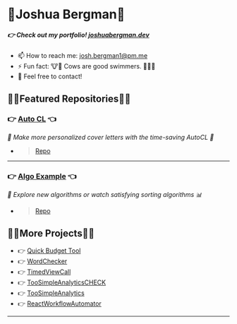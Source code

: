 # 🐂Joshua Bergman🐃
##### 👉 Check out my portfolio! [joshuabergman.dev](https://joshuabergman.dev)
- 📫 How to reach me: josh.bergman1@pm.me
- ⚡ Fun fact: 🐮🐂 Cows are good swimmers. 🏊‍♂️🐄
- 💬 Feel free to contact!

## 🦜🌴Featured Repositories🌴🦩
### 👉 [Auto CL](https://autocl-abb1d.web.app) 👈
*📝 Make more personalized cover letters with the time-saving AutoCL 🦾*
- >[Repo](https://github.com/JoshBergman/AutoCoverLetter)
---
### 👉 [Algo Example](https://algoexample.com) 👈
*🔎 Explore new algorithms or watch satisfying sorting algorithms 📊*
- >[Repo](https://github.com/JoshBergman/Algorithms-Explained)

## 🦜🌴More Projects🌴🦩
- 👉 [Quick Budget Tool](https://quickbudgettool.com)
- 👉 [WordChecker](https://github.com/JoshBergman/WordChecker/tree/main)
- 👉 [TimedViewCall](https://github.com/JoshBergman/Timed-View-Call-React-TS-JS)
- 👉 [TooSimpleAnalyticsCHECK](https://github.com/JoshBergman/TooSimpleAnalyticsCheck)
- 👉 [TooSimpleAnalytics](https://github.com/JoshBergman/TooSimpleAnalytics)
- 👉 [ReactWorkflowAutomator](https://github.com/JoshBergman/ReactWorkFlowAutomator)
---


<!--
**JoshBergman/JoshBergman** is a ✨ _special_ ✨ repository because its `README.md` (this file) appears on your GitHub profile.

Here are some ideas to get you started:

- 🔭 I’m currently working on ...
- 🌱 I’m currently learning ...
- 👯 I’m looking to collaborate on ...
- 🤔 I’m looking for help with ...
- 💬 Ask me about ...
- 📫 How to reach me: ...
- 😄 Pronouns: ...
- ⚡ Fun fact: ...
-->
